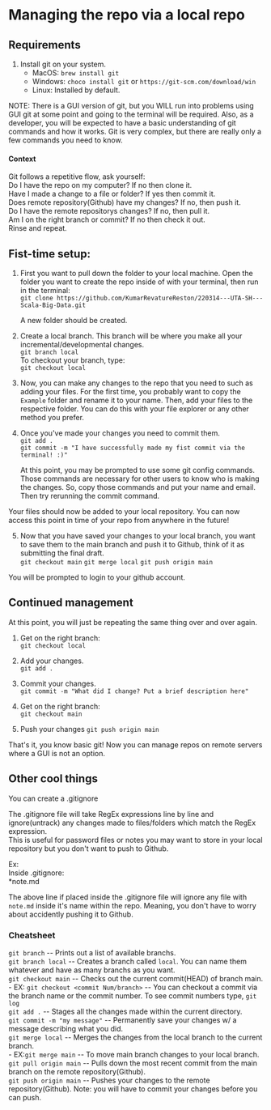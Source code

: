 

# Managing the repo via a local repo

## Requirements

1.  Install git on your system.
    - MacOS: `brew install git`
    - Windows: `choco install git` or `https://git-scm.com/download/win`
    - Linux: Installed by default.

NOTE: There is a GUI version of git, but you WILL run into problems using GUI git at some point and going to the terminal will be required.  Also, as a developer, you will be expected to have a basic 
understanding of git commands and how it works. Git is very complex, but there are really only a few commands you need to know.


#### Context  
Git follows a repetitive flow, ask yourself:  
Do I have the repo on my computer? If no then clone it.  
Have I made a change to a file or folder? If yes then commit it.  
Does remote repository(Github) have my changes? If no, then push it.  
Do I have the remote repositorys changes? If no, then pull it.  
Am I on the right branch or commit? If no then check it out.  
Rinse and repeat.

## Fist-time setup:

1. First you want to pull down the folder to your local machine. Open the folder you want to create the repo inside of with your terminal, then run in the terminal:  
    `git clone https://github.com/KumarRevatureReston/220314---UTA-SH---Scala-Big-Data.git`

    A new folder should be created.  

2. Create a local branch.  This branch will be where you make all your incremental/developmental changes.  
    `git branch local`  
To checkout your branch, type:  
    `git checkout local`

3. Now, you can make any changes to the repo that you need to such as adding your files.  For the first time, you probably want to copy the `Example` folder and rename it to your name.  Then, add your files 
to the respective folder.  You can do this with your file explorer or any other method you prefer.  

4. Once you've made your changes you need to commit them.   
    `git add .`  
    `git commit -m "I have successfully made my fist commit via the terminal! :)"`  
    
    At this point, you may be prompted to use some git config commands.  Those commands are necessary for other users to know who is making the changes.  So, copy those commands and put your name and email.  
    Then try rerunning the commit command.


Your files should now be added to your local repository.  You can now access this point in time of your repo from anywhere in the future!  

5. Now that you have saved your changes to your local branch, you want to save them to the main branch and push it to Github, think of it as submitting the final draft.  
    `git checkout main`
    `git merge local`
    `git push origin main`

You will be prompted to login to your github account.  

## Continued management

At this point, you will just be repeating the same thing over and over again.

1. Get on the right branch:  
    `git checkout local`

2. Add your changes.  
    `git add .`

3. Commit your changes.  
    `git commit -m "What did I change? Put a brief description here"`

4. Get on the right branch:  
    `git checkout main`

5. Push your changes
    `git push origin main`

That's it, you know basic git! Now you can manage repos on remote servers where a GUI is not an option. 

## Other cool things

You can create a .gitignore 

The .gitignore file will take RegEx expressions line by line and ignore(untrack) any changes made to files/folders which match the RegEx expression.  
This is useful for password files or notes you may want to store in your local repository but you don't want to push to Github.  

Ex:  
Inside .gitignore:  
\*note.md  

The above line if placed inside the .gitignore file will ignore any file with `note.md` inside it's name within the repo.  Meaning, you don't have to worry about accidently pushing it to Github.  


### Cheatsheet

`git branch` -- Prints out a list of available branchs.  
`git branch local` -- Creates a branch called `local`.  You can name them whatever and have as many branchs as you want.  
`git checkout main` -- Checks out the current commit(HEAD) of branch main.  
    - EX: `git checkout <commit Num/branch>` -- You can checkout a commit via the branch name or the commit number.  To see commit numbers type, `git log`  
`git add .` -- Stages all the changes made within the current directory.  
`git commit -m "my message"` -- Permanently save your changes w/ a message describing what you did.  
`git merge local` -- Merges the changes from the local branch to the current branch.  
    - EX:`git merge main` -- To move main branch changes to your local branch.  
`git pull origin main` -- Pulls down the most recent commit from the main branch on the remote repository(Github).  
`git push origin main` -- Pushes your changes to the remote repository(Github). Note: you will have to commit your changes before you can push.   







